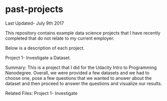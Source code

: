 # past-projects

Last Updated- July 9th 2017

This repository contains example data science projects that I have recently completed that do not relate to my current employer.

Below is a description of each project.

Project 1- Investigate a Dataset.

Summary: This is a project that I did for the Udacity Intro to Programming Nanodegree. Overall, we were provided a few datasets and we had to choose one, pose a few questions that we wanted to answer about the dataset and then proceed to answer the questions and visualize our results. 

Related Files:
Project 1- Investigate
